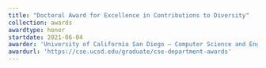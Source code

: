```yaml
---
title: "Doctoral Award for Excellence in Contributions to Diversity"
collection: awards
awardtype: honor
startdate: 2021-06-04
awarder: 'University of California San Diego — Computer Science and Engineering Department'
awardurl: 'https://cse.ucsd.edu/graduate/cse-department-awards'
---
```


